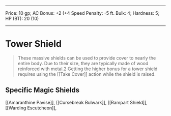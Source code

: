 
---
Price: 10 gp;
AC Bonus: +2 (+4
Speed Penalty: -5 ft.
Bulk: 4;
Hardness: 5;
HP (BT): 20 (10)


---

# Tower Shield

> These massive shields can be used to provide cover to nearly the entire body. Due to their size, they are typically made of wood reinforced with metal.2
Getting the higher bonus for a tower shield requires using the [[Take Cover]] action while the shield is raised.

## Specific Magic Shields

[[Amaranthine Pavise]], [[Cursebreak Bulwark]], [[Rampart Shield]], [[Warding Escutcheon]], 